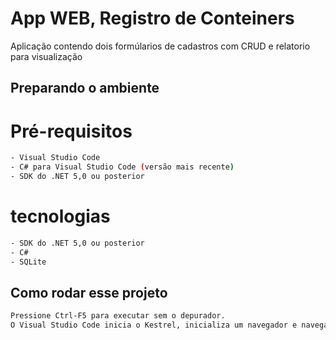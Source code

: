 ﻿
# App WEB, Registro de Conteiners

Aplicação contendo dois formúlarios de cadastros com CRUD e relatorio para visualização
 
## Preparando o ambiente
# Pré-requisitos
```sh
- Visual Studio Code
- C# para Visual Studio Code (versão mais recente)
- SDK do .NET 5,0 ou posterior

```
# tecnologias 
```sh
- SDK do .NET 5,0 ou posterior
- C#
- SQLite 
```

## Como rodar esse projeto
```sh
Pressione Ctrl-F5 para executar sem o depurador.
O Visual Studio Code inicia o Kestrel, inicializa um navegador e navega até http://localhost:5001. A barra de endereços mostra localhost:port# e não algo como example.com. Isso ocorre porque localhost é o nome do host padrão do computador local. Localhost serve somente solicitações da Web do computador local.
```